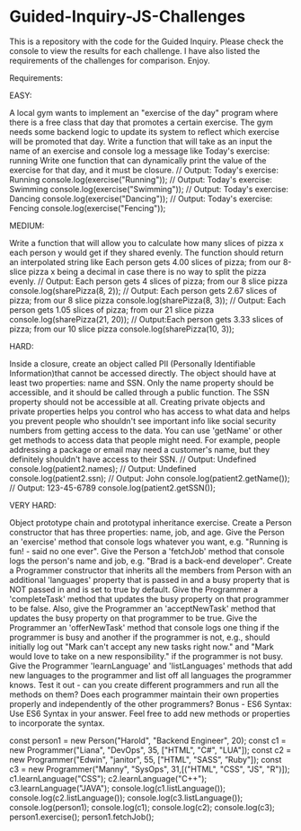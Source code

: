# Guided-Inquiry-JS-Challenges

This is a repository with the code for the Guided Inquiry.
Please check the console to view the results for each challenge.
I have also listed the requirements of the challenges for comparison.
Enjoy.

Requirements:

EASY:

A local gym wants to implement an "exercise of the day" program where there is a free class that day that promotes a certain exercise. The gym needs some backend logic to update its system to reflect which exercise will be promoted that day. Write a function that will take as an input the name of an exercise and console log a message like Today's exercise: running
 Write one function that can dynamically print the value of the exercise for that day, and it must be closure.
// Output: Today's exercise: Running
  console.log(exercise("Running")); 
// Output: Today's exercise: Swimming
  console.log(exercise("Swimming"));
// Output: Today's exercise: Dancing
  console.log(exercise("Dancing")); 
// Output: Today's exercise: Fencing
  console.log(exercise("Fencing")); 

  
MEDIUM: 

Write a function that will allow you to calculate how many slices of pizza x each person y would get if they shared evenly. The function should return an interpolated string like Each person gets 4.00 slices of pizza; from our 8-slice pizza x being a decimal in case there is no way to split the pizza evenly.
// Output: Each person gets 4 slices of pizza; from our 8 slice pizza
  console.log(sharePizza(8, 2)); 
// Output: Each person gets 2.67 slices of pizza; from our 8 slice pizza
  console.log(sharePizza(8, 3)); 
// Output: Each person gets 1.05 slices of pizza; from our 21 slice pizza
  console.log(sharePizza(21, 20));
// Output:Each person gets 3.33 slices of pizza; from our 10 slice pizza
  console.log(sharePizza(10, 3)); 


HARD:

Inside a closure, create an object called PII (Personally Identifiable Information)that cannot be accessed directly. The object should have at least two properties: name and SSN. Only the name property should be accessible, and it should be called through a public function. The SSN property should not be accessible at all. Creating private objects and private properties helps you control who has access to what data and helps you prevent people who shouldn't see important info like social security numbers from getting access to the data. You can use 'getName' or other get methods to access data that people might need. For example, people addressing a package or email may need a customer's name, but they definitely shouldn't have access to their SSN.
// Output: Undefined
  console.log(patient2.names); 
// Output: Undefined
  console.log(patient2.ssn); 
// Output: John
  console.log(patient2.getName());
// Output: 123-45-6789
  console.log(patient2.getSSN()); 

  
VERY HARD: 

Object prototype chain and prototypal inheritance exercise.
Create a Person constructor that has three properties: name, job, and age.
Give the Person an 'exercise' method that console logs whatever you want, e.g. "Running is fun! - said no one ever".
Give the Person a 'fetchJob' method that console logs the person's name and job, e.g. "Brad is a back-end developer".
Create a Programmer constructor that inherits all the members from Person with an additional 'languages' property that is passed in and a busy property that is NOT passed in and is set to true by default.
Give the Programmer a 'completeTask' method that updates the busy property on that programmer to be false. Also, give the Programmer an 'acceptNewTask' method that updates the busy property on that programmer to be true.
Give the Programmer an 'offerNewTask' method that console logs one thing if the programmer is busy and another if the programmer is not, e.g., should initially log out "Mark can't accept any new tasks right now." and "Mark would love to take on a new responsibility." if the programmer is not busy.
Give the Programmer 'learnLanguage' and 'listLanguages' methods that add new languages to the programmer and list off all languages the programmer knows.
Test it out - can you create different programmers and run all the methods on them? Does each programmer maintain their own properties properly and independently of the other programmers? Bonus - ES6 Syntax: Use ES6 Syntax in your answer. Feel free to add new methods or properties to incorporate the syntax.


const person1 = new Person("Harold", "Backend Engineer", 20);
const c1 = new Programmer("Liana", "DevOps", 35, ["HTML", "C#", "LUA"]);
const c2 = new Programmer("Edwin", "janitor", 55, ["HTML", "SASS”, ”Ruby"]);
const c3 = new Programmer("Manny", "SysOps", 31,[("HTML", "CSS", "JS", "R")]);
c1.learnLanguage("CSS");
c2.learnLanguage("C++");
c3.learnLanguage("JAVA");
console.log(c1.listLanguage());
console.log(c2.listLanguage());
console.log(c3.listLanguage());
console.log(person1);
console.log(c1);
console.log(c2);
console.log(c3);
person1.exercise();
person1.fetchJob();

